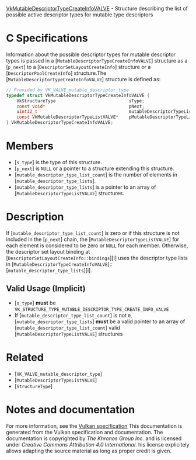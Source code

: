 [VkMutableDescriptorTypeCreateInfoVALVE](https://www.khronos.org/registry/vulkan/specs/1.3-extensions/man/html/VkMutableDescriptorTypeCreateInfoVALVE.html) - Structure describing the list of possible active descriptor types for mutable type descriptors

# C Specifications
Information about the possible descriptor types for mutable descriptor types
is passed in a [`MutableDescriptorTypeCreateInfoVALVE`] structure as a
[`p_next`] to a [`DescriptorSetLayoutCreateInfo`] structure or a
[`DescriptorPoolCreateInfo`] structure.The [`MutableDescriptorTypeCreateInfoVALVE`] structure is defined as:
```c
// Provided by VK_VALVE_mutable_descriptor_type
typedef struct VkMutableDescriptorTypeCreateInfoVALVE {
    VkStructureType                            sType;
    const void*                                pNext;
    uint32_t                                   mutableDescriptorTypeListCount;
    const VkMutableDescriptorTypeListVALVE*    pMutableDescriptorTypeLists;
} VkMutableDescriptorTypeCreateInfoVALVE;
```

# Members
- [`s_type`] is the type of this structure.
- [`p_next`] is `NULL` or a pointer to a structure extending this structure.
- [`mutable_descriptor_type_list_count`] is the number of elements in [`mutable_descriptor_type_lists`].
- [`mutable_descriptor_type_lists`] is a pointer to an array of [`MutableDescriptorTypeListVALVE`] structures.

# Description
If [`mutable_descriptor_type_list_count`] is zero or if this structure is not
included in the [`p_next`] chain, the
[`MutableDescriptorTypeListVALVE`] for each element is considered to be
zero or `NULL` for each member.
Otherwise, the descriptor set layout binding at
[`DescriptorSetLayoutCreateInfo::bindings`][i] uses the
descriptor type lists in
[`MutableDescriptorTypeCreateInfoVALVE`]::[`mutable_descriptor_type_lists`][i].
## Valid Usage (Implicit)
-  [`s_type`] **must**  be `VK_STRUCTURE_TYPE_MUTABLE_DESCRIPTOR_TYPE_CREATE_INFO_VALVE`
-    If [`mutable_descriptor_type_list_count`] is not `0`, [`mutable_descriptor_type_lists`] **must**  be a valid pointer to an array of [`mutable_descriptor_type_list_count`] valid [`MutableDescriptorTypeListVALVE`] structures

# Related
- [`VK_VALVE_mutable_descriptor_type`]
- [`MutableDescriptorTypeListVALVE`]
- [`StructureType`]

# Notes and documentation
For more information, see the [Vulkan specification](https://www.khronos.org/registry/vulkan/specs/1.3-extensions/html/vkspec.html)
This documentation is generated from the Vulkan specification and documentation.
The documentation is copyrighted by *The Khronos Group Inc.* and is licensed under *Creative Commons Attribution 4.0 International*.
his license explicitely allows adapting the source material as long as proper credit is given.
        